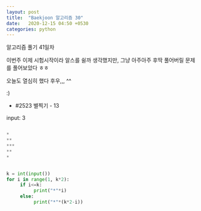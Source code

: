 ```yaml
---
layout: post
title:  "Baekjoon 알고리즘 30"
date:   2020-12-15 04:50 +0530
categories: python
---
```


알고리즘 풀기 41일차

이번주 이제 시험시작이라 알스를 쉴까 생각했지만, 그냥 아주아주 후딱 풀어버릴 문제를 풀어보았다 ㅎㅎ

오늘도 열심히 했다 후우,,, ^^

:)


- #2523     별찍기 - 13


input: 3

```python

*
**
***
**
*

```


```python

k = int(input())
for i in range(1, k*2):
     if i<=k:
          print("*"*i)
     else:
          print("*"*(k*2-i))

```

